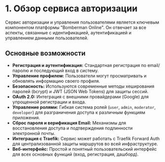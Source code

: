 # 1. Обзор сервиса авторизации

Сервис авторизации и управления пользователями является ключевым компонентом платформы "Bomberman Online". Он отвечает за все аспекты, связанные с идентификацией, аутентификацией и управлением данными пользователей.

## Основные возможности

- **Регистрация и аутентификация:** Стандартная регистрация по email/паролю и последующий вход в систему.
- **Управление профилем:** Пользователи могут просматривать и обновлять информацию своего профиля.
- **Безопасность:** Используются современные методы хеширования паролей (bcrypt) и JWT (JSON Web Tokens) для защиты сессий.
- **OAuth 2.0:** Интеграция с внешними провайдерами (Google) для упрощенной регистрации и входа.
- **Управление ролями:** Гибкая система ролей (`user`, `admin`, `moderator`, `developer`) для разграничения доступа к различным функциям приложения.
- **Сброс пароля и верификация Email:** Механизмы для восстановления доступа и подтверждения подлинности электронной почты.
- **Интеграция с Traefik:** Сервис может работать с Traefik Forward Auth для централизованной защиты маршрутов во всей инфраструктуре.
- **Веб-интерфейс:** Простой и понятный пользовательский интерфейс для всех основных функций (вход, регистрация, дашборд).
